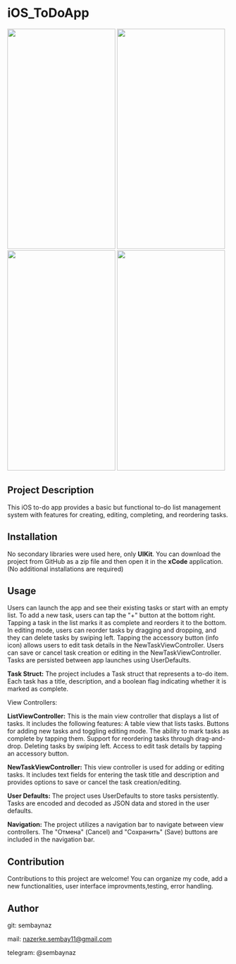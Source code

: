 # iOS_ToDoApp

<img width = "245" height = "500" src = "https://github.com/sembaynaz/iOS_ToDoApp/assets/96616194/b3942afb-8fa9-4470-bceb-e1989c508b99">
<img width = "245" height = "500" src = "https://github.com/sembaynaz/iOS_ToDoApp/assets/96616194/b3fb47c0-851b-4f38-9d6d-1ce352a31ca1">


<img width = "245" height = "500" src = "https://github.com/sembaynaz/iOS_ToDoApp/assets/96616194/79a106fe-b242-4c78-a546-baf547497189">
<img width = "245" height = "500" src = "https://github.com/sembaynaz/iOS_ToDoApp/assets/96616194/16ce05a4-c97c-48d8-8486-ce9227d52b48">


## Project Description
This iOS to-do app provides a basic but functional to-do list management system with features for creating, editing, completing, and reordering tasks.

## Installation
No secondary libraries were used here, only **UIKit**. You can download the project from GitHub as a zip file and then open it in the **xCode** application. (No additional installations are required)

## Usage
Users can launch the app and see their existing tasks or start with an empty list.
To add a new task, users can tap the "+" button at the bottom right.
Tapping a task in the list marks it as complete and reorders it to the bottom.
In editing mode, users can reorder tasks by dragging and dropping, and they can delete tasks by swiping left.
Tapping the accessory button (info icon) allows users to edit task details in the NewTaskViewController.
Users can save or cancel task creation or editing in the NewTaskViewController.
Tasks are persisted between app launches using UserDefaults.

**Task Struct:** The project includes a Task struct that represents a to-do item. Each task has a title, description, and a boolean flag indicating whether it is marked as complete.

View Controllers:

**ListViewController:** This is the main view controller that displays a list of tasks. It includes the following features:
A table view that lists tasks.
Buttons for adding new tasks and toggling editing mode.
The ability to mark tasks as complete by tapping them.
Support for reordering tasks through drag-and-drop.
Deleting tasks by swiping left.
Access to edit task details by tapping an accessory button.

**NewTaskViewController:** This view controller is used for adding or editing tasks. It includes text fields for entering the task title and description and provides options to save or cancel the task creation/editing.

**User Defaults:** The project uses UserDefaults to store tasks persistently. Tasks are encoded and decoded as JSON data and stored in the user defaults.

**Navigation:** The project utilizes a navigation bar to navigate between view controllers. The "Отмена" (Cancel) and "Сохранить" (Save) buttons are included in the navigation bar.

## Contribution
Contributions to this project are welcome!
You can organize my code, add a new functionalities, user interface improvments,testing, error handling. 

## Author
git: sembaynaz

mail: nazerke.sembay11@gmail.com 

telegram: @sembaynaz
